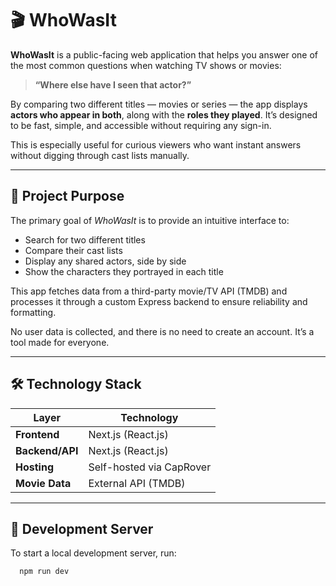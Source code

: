 # 🎬 WhoWasIt

**WhoWasIt** is a public-facing web application that helps you answer one of the most common questions when watching TV shows or movies:

> **“Where else have I seen that actor?”**

By comparing two different titles — movies or series — the app displays **actors who appear in both**, along with the **roles they played**. It’s designed to be fast, simple, and accessible without requiring any sign-in.

This is especially useful for curious viewers who want instant answers without digging through cast lists manually.

---

## 🧠 Project Purpose

The primary goal of _WhoWasIt_ is to provide an intuitive interface to:

- Search for two different titles
- Compare their cast lists
- Display any shared actors, side by side
- Show the characters they portrayed in each title

This app fetches data from a third-party movie/TV API (TMDB) and processes it through a custom Express backend to ensure reliability and formatting.

No user data is collected, and there is no need to create an account. It’s a tool made for everyone.

---

## 🛠️ Technology Stack

| Layer           | Technology               |
| --------------- | ------------------------ |
| **Frontend**    | Next.js (React.js)       |
| **Backend/API** | Next.js (React.js)       |
| **Hosting**     | Self-hosted via CapRover |
| **Movie Data**  | External API (TMDB)      |

---

## 🚀 Development Server

To start a local development server, run:

```bash
  npm run dev
```
